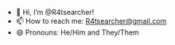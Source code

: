 - 👋 Hi, I’m @R4tsearcher!
- 📫 How to reach me: R4tsearcher@gmail.com
- 😄 Pronouns: He/Him and They/Them

<!---
R4tsearcher-sudo/R4tsearcher-sudo is a ✨ special ✨ repository because its `README.md` (this file) appears on your GitHub profile.
You can click the Preview link to take a look at your changes.
--->
